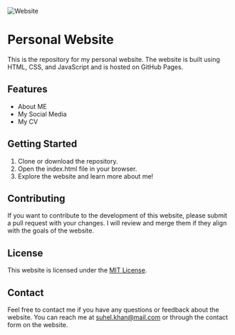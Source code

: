 ![Website](https://img.shields.io/website?down_color=Red&down_message=Offline&label=Status&style=plastic&up_color=Green&up_message=Online&url=https%3A%2F%2Fsuhelkhan.netlify.app%2F)

# Personal Website

This is the repository for my personal website. The website is built using HTML, CSS, and JavaScript and is hosted on GitHub Pages.

## Features
- About ME
- My Social Media 
- My CV



## Getting Started
1. Clone or download the repository.
2. Open the index.html file in your browser.
3. Explore the website and learn more about me!

## Contributing
If you want to contribute to the development of this website, please submit a pull request with your changes. I will review and merge them if they align with the goals of the website.

## License
This website is licensed under the [MIT License](https://opensource.org/licenses/MIT).

## Contact
Feel free to contact me if you have any questions or feedback about the website. You can reach me at [suhel.khan@mail.com](mailto:suhel.khan@mail.com) or through the contact form on the website.


